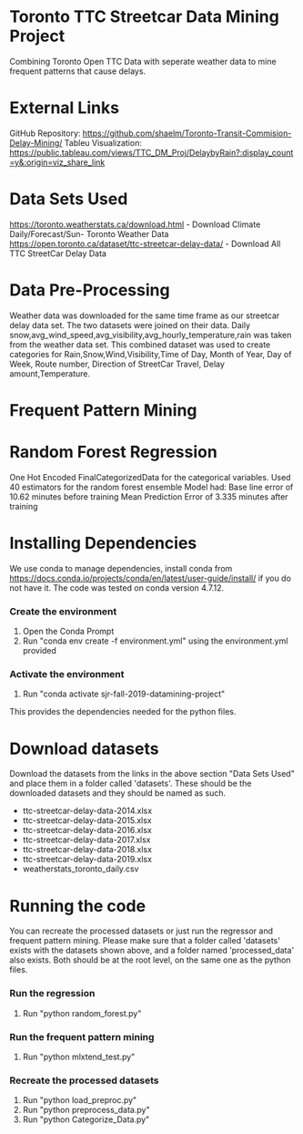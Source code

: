 # Toronto TTC Streetcar Data Mining Project
Combining Toronto Open TTC Data with seperate weather data to mine frequent patterns that cause delays.

# External Links #

GitHub Repository: https://github.com/shaelm/Toronto-Transit-Commision-Delay-Mining/
Tableu Visualization: https://public.tableau.com/views/TTC_DM_Proj/DelaybyRain?:display_count=y&:origin=viz_share_link

# Data Sets Used #
https://toronto.weatherstats.ca/download.html - Download Climate Daily/Forecast/Sun- Toronto Weather Data
https://open.toronto.ca/dataset/ttc-streetcar-delay-data/ - Download All TTC StreetCar Delay Data

# Data Pre-Processing #

Weather data was downloaded for the same time frame as our streetcar delay data set. The two datasets were joined on their data. Daily snow,avg_wind_speed,avg_visibility,avg_hourly_temperature,rain was taken from the weather data set. This combined dataset was used to create categories for Rain,Snow,Wind,Visibility,Time of Day, Month of Year, Day of Week, Route number, Direction of StreetCar Travel, Delay amount,Temperature.


# Frequent Pattern Mining #


# Random Forest Regression #

One Hot Encoded FinalCategorizedData for the categorical variables. Used 40 estimators for the random forest ensemble
Model had:
Base line error of 10.62 minutes before training
Mean Prediction Error of 3.335 minutes after training




# Installing Dependencies #

We use conda to manage dependencies, install conda from https://docs.conda.io/projects/conda/en/latest/user-guide/install/ if you do not have it. The code was tested on conda version 4.7.12.

### Create the environment
1. Open the Conda Prompt
2. Run "conda env create -f environment.yml" using the environment.yml provided

### Activate the environment
1. Run "conda activate sjr-fall-2019-datamining-project"

This provides the dependencies needed for the python files.

# Download datasets #

Download the datasets from the links in the above section "Data Sets Used" and place them in a folder called 'datasets'. These should be
the downloaded datasets and they should be named as such.

- ttc-streetcar-delay-data-2014.xlsx
- ttc-streetcar-delay-data-2015.xlsx
- ttc-streetcar-delay-data-2016.xlsx
- ttc-streetcar-delay-data-2017.xlsx
- ttc-streetcar-delay-data-2018.xlsx
- ttc-streetcar-delay-data-2019.xlsx
- weatherstats_toronto_daily.csv

# Running the code #

You can recreate the processed datasets or just run the regressor and frequent pattern mining. Please make sure that a folder called 'datasets' exists with the datasets shown above, and a folder named 'processed_data' also exists. Both should be at the root level, on the same one as the python files.

### Run the regression
1. Run "python random_forest.py"

### Run the frequent pattern mining
1. Run "python mlxtend_test.py"

### Recreate the processed datasets
1. Run "python load_preproc.py"
2. Run "python preprocess_data.py"
3. Run "python Categorize_Data.py"
